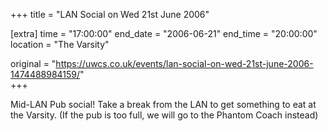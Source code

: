 +++
title = "LAN Social on Wed 21st June 2006"

[extra]
time = "17:00:00"
end_date = "2006-06-21"
end_time = "20:00:00"
location = "The Varsity"

original = "https://uwcs.co.uk/events/lan-social-on-wed-21st-june-2006-1474488984159/"    
+++

Mid-LAN Pub social\! Take a break from the LAN to get something to eat at the Varsity. (If the pub is too full, we will go to the Phantom Coach instead)

